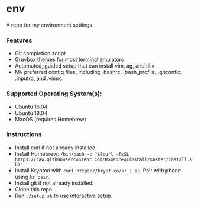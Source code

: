 # env
A repo for my environment settings.

### Features
  - Git completion script
  - Gruvbox themes for most terminal emulators
  - Automated, guided setup that can install vim, ag, and tilix.
  - My preferred config files, including .bashrc, .bash_profile, .gitconfig, .inputrc, and .vimrc.

### Supported Operating System(s):
  - Ubuntu 16.04
  - Ubuntu 18.04
  - MacOS (requires Homebrew)

### Instructions
  - Install curl if not already installed.
  - Install Homebrew: `/bin/bash -c "$(curl -fsSL https://raw.githubusercontent.com/Homebrew/install/master/install.sh)"`
  - Install Krypton with `curl https://krypt.co/kr | sh`. Pair with phone using `kr pair`.
  - Install git if not already installed.
  - Clone this repo.
  - Run `./setup.sh` to use interactive setup.
